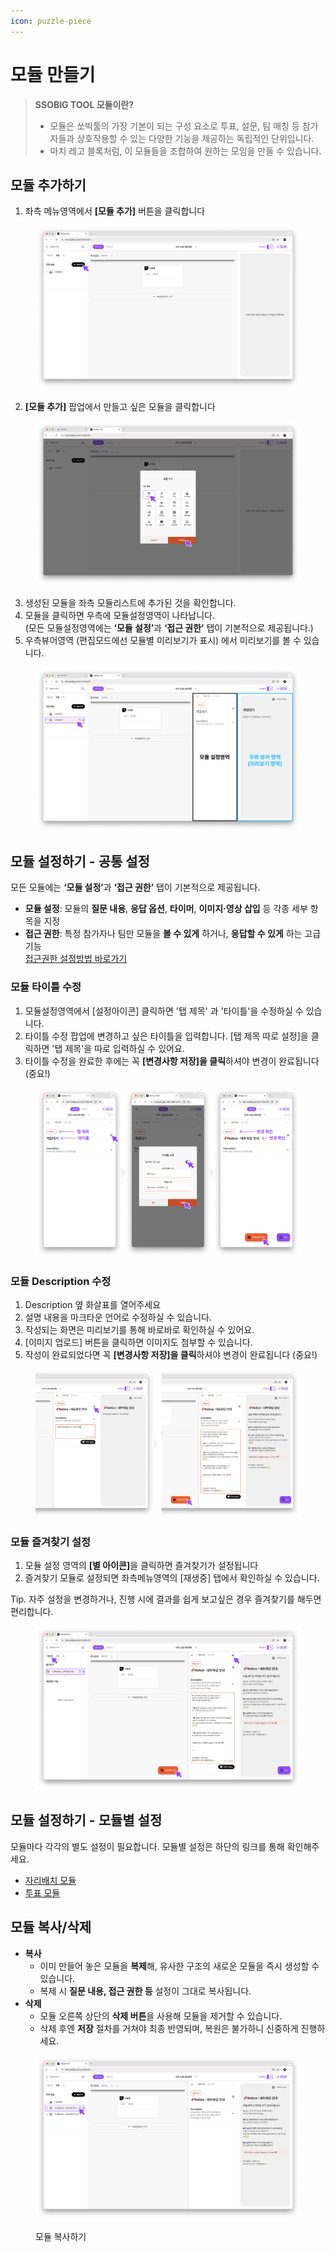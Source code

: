 ```yaml
---
icon: puzzle-piece
---
```


# 모듈 만들기

> **SSOBIG TOOL 모듈이란?**
>
> * 모듈은 쏘빅툴의 가장 기본이 되는 구성 요소로 투표, 설문, 팀 매칭 등 참가자들과 상호작용할 수 있는 다양한 기능을 제공하는 독립적인 단위입니다.&#x20;
> * 마치 레고 블록처럼, 이 모듈들을 조합하여 원하는 모임을 만들 수 있습니다.

##

## 모듈 추가하기

1. 좌측 메뉴영역에서 **\[모듈 추가]** 버튼을 클릭합니다

<div data-full-width="false"><figure><img src="../.gitbook/assets/Group 24.png" alt=""><figcaption></figcaption></figure></div>

2. **\[모듈 추가]** 팝업에서 만들고 싶은 모듈을 클릭합니다

<figure><img src="../.gitbook/assets/Group 23 (4).png" alt=""><figcaption></figcaption></figure>

3. 생성된 모듈을 좌측 모듈리스트에 추가된 것을 확인합니다.
4. 모듈을 클릭하면 우측에 모듈설정영역이 나타납니다.\
   (모든 모듈설정영역에는 **‘모듈 설정’**&#xACFC; **‘접근 권한’** 탭이 기본적으로 제공됩니다.)
5. 우측뷰어영역 (편집모드에선 모듈별 미리보기가 표시) 에서 미리보기를 볼 수 있습니다.

<figure><img src="../.gitbook/assets/Group 24 (1).png" alt=""><figcaption></figcaption></figure>



## 모듈 설정하기 - 공통 설정

모든 모듈에는 **‘모듈 설정’**&#xACFC; **‘접근 권한’** 탭이 기본적으로 제공됩니다.

* **모듈 설정**: 모듈의 **질문 내용**, **응답 옵션**, **타이머**, **이미지·영상 삽입** 등 각종 세부 항목을 지정
* **접근 권한**: 특정 참가자나 팀만 모듈을 **볼 수 있게** 하거나, **응답할 수 있게** 하는 고급 기능\
  [접근권한 설정방법 바로가기](undefined-4.md)

### 모듈 타이틀 수정

1. 모듈설정영역에서 \[설정아이콘] 클릭하면 '탭 제목' 과 '타이틀'을 수정하실 수 있습니다.
2. 타이틀 수정 팝업에 변경하고 싶은 타이틀을 입력합니다. \[탭 제목 따로 설정]을 클릭하면 '탭 제목'을 따로 입력하실 수 있어요.
3. 타이틀 수정을 완료한 후에는 꼭 **\[변경사항 저장]을 클릭**하셔야 변경이 완료됩니다 (중요!)

<figure><img src="../.gitbook/assets/Group 27 (2).png" alt=""><figcaption></figcaption></figure>

### 모듈 Description 수정

1. Description 옆 화살표를 열어주세요
2. 설명 내용을 마크타운 언어로 수정하실 수 있습니다.&#x20;
3. 작성되는 화면은 미리보기를 통해 바로바로 확인하실 수 있어요.
4. \[이미지 업로드] 버튼을 클릭하면 이미지도 첨부할 수 있습니다.
5. 작성이 완료되었다면 꼭 **\[변경사항 저장]을 클릭**하셔야 변경이 완료됩니다 (중요!)

<figure><img src="../.gitbook/assets/Group 28.png" alt=""><figcaption></figcaption></figure>

### 모듈 즐겨찾기 설정

1. 모듈 설정 영역의 **\[별 아이콘]**&#xC744; 클릭하면 즐겨찾기가 설정됩니다
2. 즐겨찾기 모듈로 설정되면 좌측메뉴영역의 \[재생중] 탭에서 확인하실 수 있습니다.

Tip. 자주 설정을 변경하거나, 진행 시에 결과를 쉽게 보고싶은 경우 즐겨찾기를 해두면 편리합니다.

<figure><img src="../.gitbook/assets/Group 29.png" alt=""><figcaption></figcaption></figure>



## 모듈 설정하기 - 모듈별 설정

모듈마다 각각의 별도 설정이 필요합니다. 모듈별 설정은 하단의 링크를 통해 확인해주세요.

* [자리배치 모듈](../undefined-4/undefined-1/undefined.md)
* [투표 모듈](../undefined-4/undefined-1/undefined-1.md)



## 모듈 복사/삭제

* **복사**
  * 이미 만들어 놓은 모듈을 **복제**해, 유사한 구조의 새로운 모듈을 즉시 생성할 수 있습니다.
  * 복제 시 **질문 내용, 접근 권한 등** 설정이 그대로 복사됩니다.
* **삭제**
  * 모듈 오른쪽 상단의 **삭제 버튼**을 사용해 모듈을 제거할 수 있습니다.
  * 삭제 후엔 **저장** 절차를 거쳐야 최종 반영되며, 복원은 불가하니 신중하게 진행하세요.

<figure><img src="../.gitbook/assets/Group 30.png" alt=""><figcaption><p>모듈 복사하기</p></figcaption></figure>






